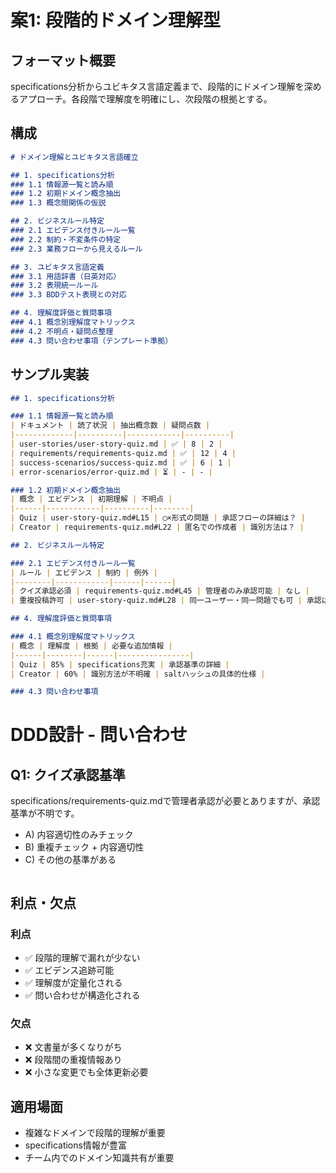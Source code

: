# 案1: 段階的ドメイン理解型

## フォーマット概要

specifications分析からユビキタス言語定義まで、段階的にドメイン理解を深めるアプローチ。各段階で理解度を明確にし、次段階の根拠とする。

## 構成

```markdown
# ドメイン理解とユビキタス言語確立

## 1. specifications分析
### 1.1 情報源一覧と読み順
### 1.2 初期ドメイン概念抽出
### 1.3 概念間関係の仮説

## 2. ビジネスルール特定
### 2.1 エビデンス付きルール一覧
### 2.2 制約・不変条件の特定
### 2.3 業務フローから見えるルール

## 3. ユビキタス言語定義
### 3.1 用語辞書（日英対応）
### 3.2 表現統一ルール
### 3.3 BDDテスト表現との対応

## 4. 理解度評価と質問事項
### 4.1 概念別理解度マトリックス
### 4.2 不明点・疑問点整理
### 4.3 問い合わせ事項（テンプレート準拠）
```

## サンプル実装

```markdown
## 1. specifications分析

### 1.1 情報源一覧と読み順
| ドキュメント | 読了状況 | 抽出概念数 | 疑問点数 |
|-------------|----------|------------|----------|
| user-stories/user-story-quiz.md | ✅ | 8 | 2 |
| requirements/requirements-quiz.md | ✅ | 12 | 4 |
| success-scenarios/success-quiz.md | ✅ | 6 | 1 |
| error-scenarios/error-quiz.md | ⏳ | - | - |

### 1.2 初期ドメイン概念抽出
| 概念 | エビデンス | 初期理解 | 不明点 |
|------|------------|----------|--------|
| Quiz | user-story-quiz.md#L15 | ◯×形式の問題 | 承認フローの詳細は？ |
| Creator | requirements-quiz.md#L22 | 匿名での作成者 | 識別方法は？ |

## 2. ビジネスルール特定

### 2.1 エビデンス付きルール一覧
| ルール | エビデンス | 制約 | 例外 |
|--------|------------|------|------|
| クイズ承認必須 | requirements-quiz.md#L45 | 管理者のみ承認可能 | なし |
| 重複投稿許可 | user-story-quiz.md#L28 | 同一ユーザー・同一問題でも可 | 承認は個別 |

## 4. 理解度評価と質問事項

### 4.1 概念別理解度マトリックス
| 概念 | 理解度 | 根拠 | 必要な追加情報 |
|------|--------|------|----------------|
| Quiz | 85% | specifications充実 | 承認基準の詳細 |
| Creator | 60% | 識別方法が不明確 | saltハッシュの具体的仕様 |

### 4.3 問い合わせ事項
```
# DDD設計 - 問い合わせ

## Q1: クイズ承認基準
specifications/requirements-quiz.mdで管理者承認が必要とありますが、承認基準が不明です。
- A) 内容適切性のみチェック
- B) 重複チェック + 内容適切性
- C) その他の基準がある
```
```

## 利点・欠点

### 利点
- ✅ 段階的理解で漏れが少ない
- ✅ エビデンス追跡可能
- ✅ 理解度が定量化される
- ✅ 問い合わせが構造化される

### 欠点
- ❌ 文書量が多くなりがち
- ❌ 段階間の重複情報あり
- ❌ 小さな変更でも全体更新必要

## 適用場面
- 複雑なドメインで段階的理解が重要
- specifications情報が豊富
- チーム内でのドメイン知識共有が重要